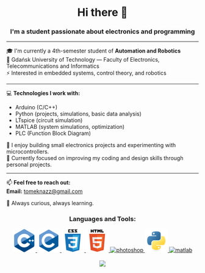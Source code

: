 <h1 align="center">Hi there 👋</h1>
<h3 align="center">I'm a student passionate about electronics and programming</h3>

---

🎓 I'm currently a 4th-semester student of **Automation and Robotics**  
📍 Gdańsk University of Technology — Faculty of Electronics, Telecommunications and Informatics  
⚡ Interested in embedded systems, control theory, and robotics



---

💻 **Technologies I work with:**

- Arduino (C/C++)
- Python (projects, simulations, basic data analysis)
- LTspice (circuit simulation)
- MATLAB (system simulations, optimization)
- PLC (Function Block Diagram)

🔧 I enjoy building small electronics projects and experimenting with microcontrollers.  
🎯 Currently focused on improving my coding and design skills through personal projects.

---

📫 **Feel free to reach out:**  
**Email:** tomeknazz@gmail.com  

🌱 Always curious, always learning.


<h3 align="center">Languages and Tools:</h3>
<p align="center"> <a href="https://www.w3schools.com/cpp/" target="_blank" rel="noreferrer"> <img src="https://raw.githubusercontent.com/devicons/devicon/master/icons/cplusplus/cplusplus-original.svg" alt="cplusplus" width="60" height="60"/> </a> <a href="https://www.w3schools.com/c/" target="_blank" rel="noreferrer"> <img src="https://raw.githubusercontent.com/devicons/devicon/master/icons/c/c-original.svg" alt="c" width="60" height="60"/> </a> <a href="https://www.w3schools.com/css/" target="_blank" rel="noreferrer"> <img src="https://raw.githubusercontent.com/devicons/devicon/master/icons/css3/css3-original-wordmark.svg" alt="css3" width="60" height="60"/> </a> <a href="https://www.w3.org/html/" target="_blank" rel="noreferrer"> <img src="https://raw.githubusercontent.com/devicons/devicon/master/icons/html5/html5-original-wordmark.svg" alt="html5" width="60" height="60"/> </a><a href="https://www.photoshop.com/en" target="_blank" rel="noreferrer"> <img src="https://upload.wikimedia.org/wikipedia/commons/thumb/b/b6/Adobe_Photoshop_Lightroom_CC_logo.svg/1280px-Adobe_Photoshop_Lightroom_CC_logo.svg.png" alt="photoshop" width="60" height="60"/> </a> <a href="https://www.python.org" target="_blank" rel="noreferrer"> <img src="https://raw.githubusercontent.com/devicons/devicon/master/icons/python/python-original.svg" alt="python" width="60" height="60"/> </a><a href="https://www.mathworks.com/products/matlab.html" target="_blank" rel="noreferrer"> <img src="https://pl.m.wikipedia.org/wiki/Plik:Matlab_Logo.png" alt="matlab" width="60" height="60"/> </a>
 <br><br> 
    <!-- Github language stats-->
    <a href="https://github.com/anuraghazra/github-readme-stats"><img align="center" width="400" src="https://github-readme-stats.vercel.app/api/top-langs/?username=tomeknazz&layout=donut"/>
    <br><br>
</p>
